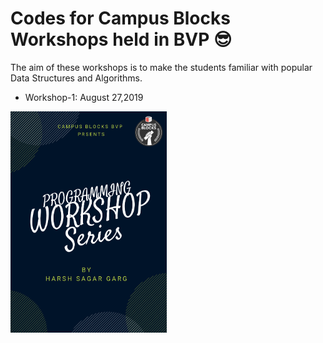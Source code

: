 # Codes for Campus Blocks Workshops held in BVP :sunglasses:

The aim of these workshops is to make the students familiar with popular Data Structures and Algorithms. 
* Workshop-1: August 27,2019
<img src="CampusBlocksPosters/PROGRAMMING WORKSHOP 1.0.png" width="250">
